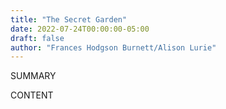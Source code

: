 ```yaml
---
title: "The Secret Garden"
date: 2022-07-24T00:00:00-05:00
draft: false
author: "Frances Hodgson Burnett/Alison Lurie"
---
```


SUMMARY

<!--more-->

CONTENT